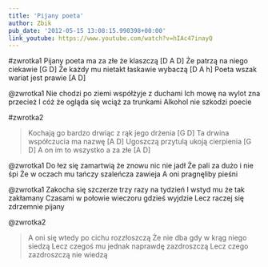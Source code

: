 ```yaml
---
title: 'Pijany poeta'
author: Zbik
pub_date: '2012-05-15 13:08:15.990398+00:00'
link_youtube: https://www.youtube.com/watch?v=hIAc47inayQ
---
```


#zwrotka1
Pijany poeta ma za złe że klaszczą [D A D]
Że patrzą na niego ciekawie [G D]
Że każdy mu nietakt łaskawie wybaczą [D A h]
Poeta wszak wariat jest prawie [A D]

@zwrotka1
Nie chodzi po ziemi współżyje z duchami
Ich mowę na wylot zna przecież
I cóż że ogląda się wciąż za trunkami
Alkohol nie szkodzi poecie

#zwrotka2
>Kochają go bardzo drwiąc z rąk jego drżenia [G D]
>Ta drwina współczucia ma nazwę [A D]
>Ugoszczą przytulą ukoją cierpienia [G D]
>A on im to wszystko a za złe [A D]

@zwrotka1
Do łez się zamartwią że znowu nic nie jadł
Że pali za dużo i nie śpi
Że w oczach mu tańczy szaleńcza zawieja
A oni pragnęliby pieśni

@zwrotka1
Zakocha się szczerze trzy razy na tydzień
I wstyd mu że tak zakłamany
Czasami w połowie wieczoru gdzieś wyjdzie
Lecz raczej się zdrzemnie pijany

@zwrotka2
>A oni się wtedy po cichu rozzłoszczą
>Że nie dba gdy w krąg niego siedzą
>Lecz czegoś mu jednak naprawdę zazdroszczą
>Lecz czego zazdroszczą nie wiedzą